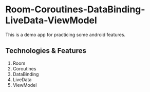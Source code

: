 # Room-Coroutines-DataBinding-LiveData-ViewModel

This is a demo app for practicing some android features.

## Technologies & Features

1) Room
2) Coroutines
3) DataBinding
4) LiveData
5) ViewModel